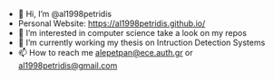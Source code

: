- 👋 Hi, I’m @al1998petridis
- Personal Website: https://al1998petridis.github.io/
- 👀 I’m interested in computer science take a look on my repos
- 🌱 I’m currently working my thesis on Intruction Detection Systems
- 📫 How to reach me alepetpan@ece.auth.gr or al1998petridis@gmail.com

<!---
al1998petridis/al1998petridis is a ✨ special ✨ repository because its `README.md` (this file) appears on your GitHub profile.
You can click the Preview link to take a look at your changes.
--->
